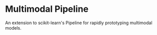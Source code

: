 # Multimodal Pipeline

An extension to scikit-learn's Pipeline for rapidly prototyping multimodal models.

